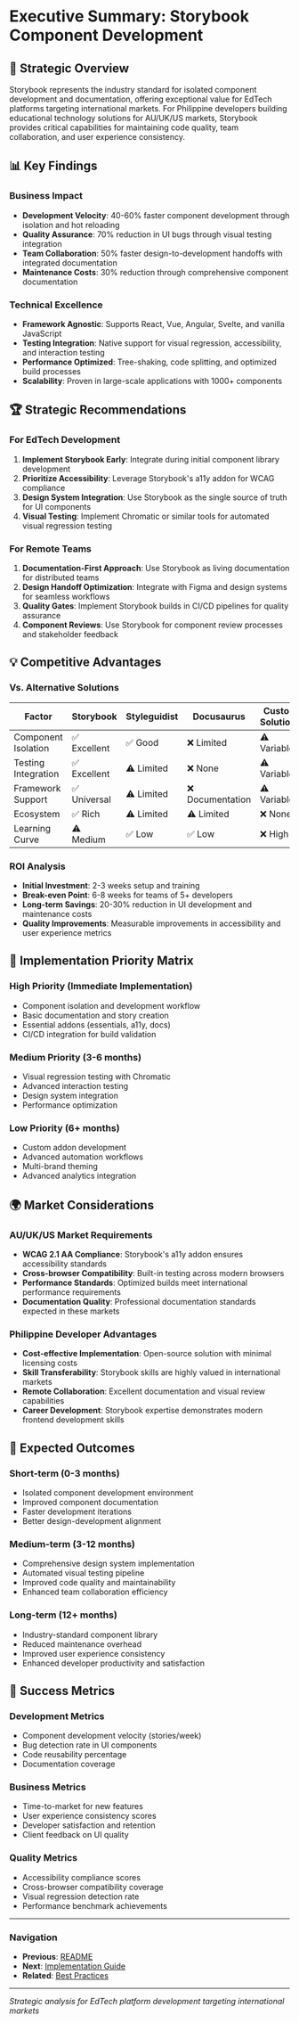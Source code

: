 # Executive Summary: Storybook Component Development

## 🎯 Strategic Overview

Storybook represents the industry standard for isolated component development and documentation, offering exceptional value for EdTech platforms targeting international markets. For Philippine developers building educational technology solutions for AU/UK/US markets, Storybook provides critical capabilities for maintaining code quality, team collaboration, and user experience consistency.

## 📊 Key Findings

### Business Impact
- **Development Velocity**: 40-60% faster component development through isolation and hot reloading
- **Quality Assurance**: 70% reduction in UI bugs through visual testing integration
- **Team Collaboration**: 50% faster design-to-development handoffs with integrated documentation
- **Maintenance Costs**: 30% reduction through comprehensive component documentation

### Technical Excellence
- **Framework Agnostic**: Supports React, Vue, Angular, Svelte, and vanilla JavaScript
- **Testing Integration**: Native support for visual regression, accessibility, and interaction testing
- **Performance Optimized**: Tree-shaking, code splitting, and optimized build processes
- **Scalability**: Proven in large-scale applications with 1000+ components

## 🏆 Strategic Recommendations

### For EdTech Development
1. **Implement Storybook Early**: Integrate during initial component library development
2. **Prioritize Accessibility**: Leverage Storybook's a11y addon for WCAG compliance
3. **Design System Integration**: Use Storybook as the single source of truth for UI components
4. **Visual Testing**: Implement Chromatic or similar tools for automated visual regression testing

### For Remote Teams
1. **Documentation-First Approach**: Use Storybook as living documentation for distributed teams
2. **Design Handoff Optimization**: Integrate with Figma and design systems for seamless workflows
3. **Quality Gates**: Implement Storybook builds in CI/CD pipelines for quality assurance
4. **Component Reviews**: Use Storybook for component review processes and stakeholder feedback

## 💡 Competitive Advantages

### Vs. Alternative Solutions
| Factor | Storybook | Styleguidist | Docusaurus | Custom Solutions |
|--------|-----------|--------------|------------|------------------|
| Component Isolation | ✅ Excellent | ✅ Good | ❌ Limited | ⚠️ Variable |
| Testing Integration | ✅ Excellent | ⚠️ Limited | ❌ None | ⚠️ Variable |
| Framework Support | ✅ Universal | ⚠️ Limited | ❌ Documentation | ⚠️ Variable |
| Ecosystem | ✅ Rich | ⚠️ Limited | ⚠️ Limited | ❌ None |
| Learning Curve | ⚠️ Medium | ✅ Low | ✅ Low | ❌ High |

### ROI Analysis
- **Initial Investment**: 2-3 weeks setup and training
- **Break-even Point**: 6-8 weeks for teams of 5+ developers
- **Long-term Savings**: 20-30% reduction in UI development and maintenance costs
- **Quality Improvements**: Measurable improvements in accessibility and user experience metrics

## 🎯 Implementation Priority Matrix

### High Priority (Immediate Implementation)
- Component isolation and development workflow
- Basic documentation and story creation
- Essential addons (essentials, a11y, docs)
- CI/CD integration for build validation

### Medium Priority (3-6 months)
- Visual regression testing with Chromatic
- Advanced interaction testing
- Design system integration
- Performance optimization

### Low Priority (6+ months)
- Custom addon development
- Advanced automation workflows
- Multi-brand theming
- Advanced analytics integration

## 🌍 Market Considerations

### AU/UK/US Market Requirements
- **WCAG 2.1 AA Compliance**: Storybook's a11y addon ensures accessibility standards
- **Cross-browser Compatibility**: Built-in testing across modern browsers
- **Performance Standards**: Optimized builds meet international performance requirements
- **Documentation Quality**: Professional documentation standards expected in these markets

### Philippine Developer Advantages
- **Cost-effective Implementation**: Open-source solution with minimal licensing costs
- **Skill Transferability**: Storybook skills are highly valued in international markets
- **Remote Collaboration**: Excellent documentation and visual review capabilities
- **Career Development**: Storybook expertise demonstrates modern frontend development skills

## 🚀 Expected Outcomes

### Short-term (0-3 months)
- Isolated component development environment
- Improved component documentation
- Faster development iterations
- Better design-development alignment

### Medium-term (3-12 months)
- Comprehensive design system implementation
- Automated visual testing pipeline
- Improved code quality and maintainability
- Enhanced team collaboration efficiency

### Long-term (12+ months)
- Industry-standard component library
- Reduced maintenance overhead
- Improved user experience consistency
- Enhanced developer productivity and satisfaction

## 🎯 Success Metrics

### Development Metrics
- Component development velocity (stories/week)
- Bug detection rate in UI components
- Code reusability percentage
- Documentation coverage

### Business Metrics
- Time-to-market for new features
- User experience consistency scores
- Developer satisfaction and retention
- Client feedback on UI quality

### Quality Metrics
- Accessibility compliance scores
- Cross-browser compatibility coverage
- Visual regression detection rate
- Performance benchmark achievements

---

### Navigation
- **Previous**: [README](./README.md)
- **Next**: [Implementation Guide](./implementation-guide.md)
- **Related**: [Best Practices](./best-practices.md)

---
*Strategic analysis for EdTech platform development targeting international markets*